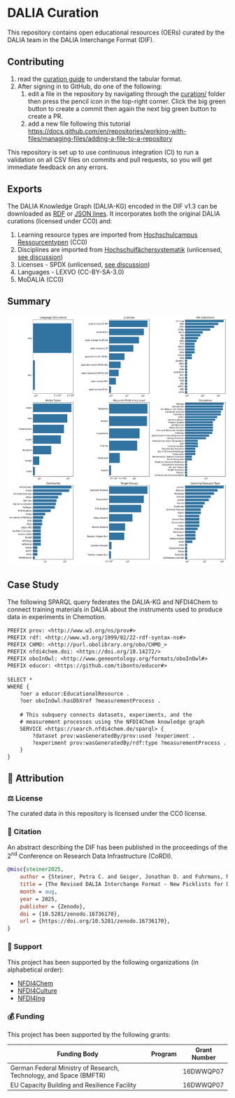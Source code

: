 # DALIA Curation

This repository contains open educational resources (OERs) curated by the DALIA
team in the DALIA Interchange Format (DIF).

## Contributing

1. read the
   [curation guide](https://github.com/data-literacy-alliance/dalia-dif/blob/main/docs/curation.md)
   to understand the tabular format.
2. After signing in to GitHub, do one of the following:
   1. edit a file in the repository by navigating through the
      [curation/](curation/) folder then press the pencil icon in the top-right
      corner. Click the big green button to create a commit then again the next
      big green button to create a PR.
   2. add a new file following this tutorial
      https://docs.github.com/en/repositories/working-with-files/managing-files/adding-a-file-to-a-repository

This repository is set up to use continuous integration (CI) to run a validation
on all CSV files on commits and pull requests, so you will get immediate
feedback on any errors.

## Exports

The DALIA Knowledge Graph (DALIA-KG) encoded in the DIF v1.3 can be downloaded
as
[RDF](https://github.com/data-literacy-alliance/dalia-curation/raw/refs/heads/main/export/dalia-dif13.ttl)
or
[JSON lines](https://github.com/data-literacy-alliance/dalia-curation/raw/refs/heads/main/export/dalia-dif13.jsonl).
It incorporates both the original DALIA curations (licensed under CC0) and:

1. Learning resource types are imported from
   [Hochschulcampus Ressourcentypen](https://github.com/dini-ag-kim/hcrt) (CC0)
2. Disciplines are imported from
   [Hochschulfächersystematik](https://github.com/dini-ag-kim/hochschulfaechersystematik)
   (unlicensed,
   [see discussion](https://github.com/dini-ag-kim/hochschulfaechersystematik/issues/30))
3. Licenses - SPDX (unlicensed,
   [see discussion](https://github.com/spdx/license-list-XML/issues/2597))
4. Languages - LEXVO (CC-BY-SA-3.0)
5. MoDALIA (CC0)

## Summary

![](export/summary.svg)

## Case Study

The following SPARQL query federates the DALIA-KG and NFDI4Chem to connect
training materials in DALIA about the instruments used to produce data in
experiments in Chemotion.

```sparql
PREFIX prov: <http://www.w3.org/ns/prov#>
PREFIX rdf: <http://www.w3.org/1999/02/22-rdf-syntax-ns#>
PREFIX CHMO: <http://purl.obolibrary.org/obo/CHMO_>
PREFIX nfdi4chem.doi: <https://doi.org/10.14272/>
PREFIX oboInOwl: <http://www.geneontology.org/formats/oboInOwl#>
PREFIX educor: <https://github.com/tibonto/educor#>

SELECT *
WHERE {
    ?oer a educor:EducationalResource .
    ?oer oboInOwl:hasDbXref ?measurementProcess .

    # This subquery connects datasets, experiments, and the
    # measurement processes using the NFDI4Chem knowledge graph
    SERVICE <https://search.nfdi4chem.de/sparql> {
        ?dataset prov:wasGeneratedBy/prov:used ?experiment .
        ?experiment prov:wasGeneratedBy/rdf:type ?measurementProcess .
    }
}
```

## 👋 Attribution

### ⚖️ License

The curated data in this repository is licensed under the CC0 license.

### 📖 Citation

An abstract describing the DIF has been published in the proceedings of the
2<sup>nd</sup> Conference on Research Data Infrastructure (CoRDI).

```bibtex
@misc{steiner2025,
    author = {Steiner, Petra C. and Geiger, Jonathan D. and Fuhrmans, Marc and Amer Desouki, Abdelmoneim and Hüppe, Henrika M.},
    title = {The Revised DALIA Interchange Format - New Picklists for Describing Open Educational Resources},
    month = aug,
    year = 2025,
    publisher = {Zenodo},
    doi = {10.5281/zenodo.16736170},
    url = {https://doi.org/10.5281/zenodo.16736170},
}
```

### 🎁 Support

This project has been supported by the following organizations (in alphabetical
order):

- [NFDI4Chem](https://www.nfdi4chem.de)
- [NFDI4Culture](https://nfdi4culture.de)
- [NFDI4Ing](https://nfdi4ing.de)

### 💰 Funding

This project has been supported by the following grants:

| Funding Body                                                       | Program | Grant Number |
| ------------------------------------------------------------------ | ------- | ------------ |
| German Federal Ministry of Research, Technology, and Space (BMFTR) |         | 16DWWQP07    |
| EU Capacity Building and Resilience Facility                       |         | 16DWWQP07    |
